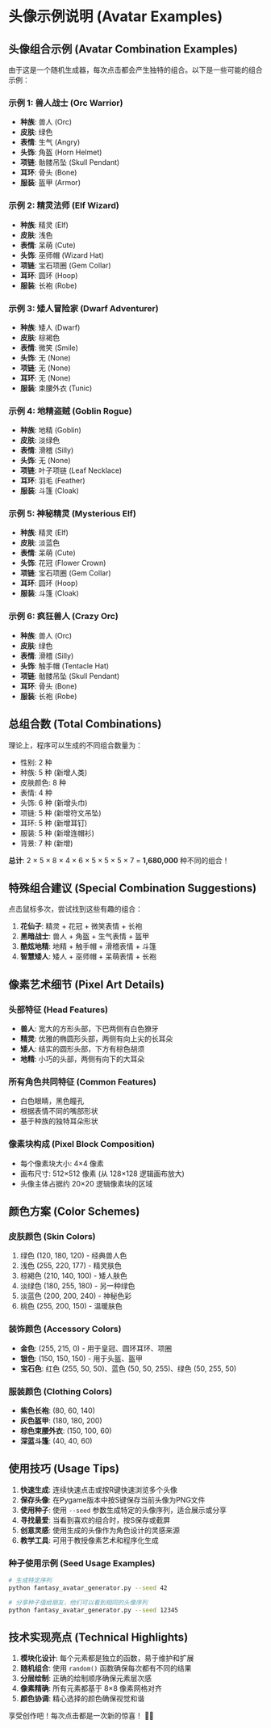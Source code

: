 # 头像示例说明 (Avatar Examples)

## 头像组合示例 (Avatar Combination Examples)

由于这是一个随机生成器，每次点击都会产生独特的组合。以下是一些可能的组合示例：

### 示例 1: 兽人战士 (Orc Warrior)
- **种族**: 兽人 (Orc)
- **皮肤**: 绿色
- **表情**: 生气 (Angry)
- **头饰**: 角盔 (Horn Helmet)
- **项链**: 骷髅吊坠 (Skull Pendant)
- **耳环**: 骨头 (Bone)
- **服装**: 盔甲 (Armor)

### 示例 2: 精灵法师 (Elf Wizard)
- **种族**: 精灵 (Elf)
- **皮肤**: 浅色
- **表情**: 呆萌 (Cute)
- **头饰**: 巫师帽 (Wizard Hat)
- **项链**: 宝石项圈 (Gem Collar)
- **耳环**: 圆环 (Hoop)
- **服装**: 长袍 (Robe)

### 示例 3: 矮人冒险家 (Dwarf Adventurer)
- **种族**: 矮人 (Dwarf)
- **皮肤**: 棕褐色
- **表情**: 微笑 (Smile)
- **头饰**: 无 (None)
- **项链**: 无 (None)
- **耳环**: 无 (None)
- **服装**: 束腰外衣 (Tunic)

### 示例 4: 地精盗贼 (Goblin Rogue)
- **种族**: 地精 (Goblin)
- **皮肤**: 淡绿色
- **表情**: 滑稽 (Silly)
- **头饰**: 无 (None)
- **项链**: 叶子项链 (Leaf Necklace)
- **耳环**: 羽毛 (Feather)
- **服装**: 斗篷 (Cloak)

### 示例 5: 神秘精灵 (Mysterious Elf)
- **种族**: 精灵 (Elf)
- **皮肤**: 淡蓝色
- **表情**: 呆萌 (Cute)
- **头饰**: 花冠 (Flower Crown)
- **项链**: 宝石项圈 (Gem Collar)
- **耳环**: 圆环 (Hoop)
- **服装**: 斗篷 (Cloak)

### 示例 6: 疯狂兽人 (Crazy Orc)
- **种族**: 兽人 (Orc)
- **皮肤**: 绿色
- **表情**: 滑稽 (Silly)
- **头饰**: 触手帽 (Tentacle Hat)
- **项链**: 骷髅吊坠 (Skull Pendant)
- **耳环**: 骨头 (Bone)
- **服装**: 长袍 (Robe)

## 总组合数 (Total Combinations)

理论上，程序可以生成的不同组合数量为：

- 性别: 2 种
- 种族: 5 种 (新增人类)
- 皮肤颜色: 8 种
- 表情: 4 种
- 头饰: 6 种 (新增头巾)
- 项链: 5 种 (新增符文吊坠)
- 耳环: 5 种 (新增耳钉)
- 服装: 5 种 (新增连帽衫)
- 背景: 7 种 (新增)

**总计**: 2 × 5 × 8 × 4 × 6 × 5 × 5 × 5 × 7 = **1,680,000** 种不同的组合！

## 特殊组合建议 (Special Combination Suggestions)

点击鼠标多次，尝试找到这些有趣的组合：

1. **花仙子**: 精灵 + 花冠 + 微笑表情 + 长袍
2. **黑暗战士**: 兽人 + 角盔 + 生气表情 + 盔甲
3. **酷炫地精**: 地精 + 触手帽 + 滑稽表情 + 斗篷
4. **智慧矮人**: 矮人 + 巫师帽 + 呆萌表情 + 长袍

## 像素艺术细节 (Pixel Art Details)

### 头部特征 (Head Features)
- **兽人**: 宽大的方形头部，下巴两侧有白色獠牙
- **精灵**: 优雅的椭圆形头部，两侧有向上尖的长耳朵
- **矮人**: 结实的圆形头部，下方有棕色胡须
- **地精**: 小巧的头部，两侧有向下的大耳朵

### 所有角色共同特征 (Common Features)
- 白色眼睛，黑色瞳孔
- 根据表情不同的嘴部形状
- 基于种族的独特耳朵形状

### 像素块构成 (Pixel Block Composition)
- 每个像素块大小: 4×4 像素
- 画布尺寸: 512×512 像素 (从 128×128 逻辑画布放大)
- 头像主体占据约 20×20 逻辑像素块的区域

## 颜色方案 (Color Schemes)

### 皮肤颜色 (Skin Colors)
1. 绿色 (120, 180, 120) - 经典兽人色
2. 浅色 (255, 220, 177) - 精灵肤色
3. 棕褐色 (210, 140, 100) - 矮人肤色
4. 淡绿色 (180, 255, 180) - 另一种绿色
5. 淡蓝色 (200, 200, 240) - 神秘色彩
6. 桃色 (255, 200, 150) - 温暖肤色

### 装饰颜色 (Accessory Colors)
- **金色**: (255, 215, 0) - 用于皇冠、圆环耳环、项圈
- **银色**: (150, 150, 150) - 用于头盔、盔甲
- **宝石色**: 红色 (255, 50, 50)、蓝色 (50, 50, 255)、绿色 (50, 255, 50)

### 服装颜色 (Clothing Colors)
- **紫色长袍**: (80, 60, 140)
- **灰色盔甲**: (180, 180, 200)
- **棕色束腰外衣**: (150, 100, 60)
- **深蓝斗篷**: (40, 40, 60)

## 使用技巧 (Usage Tips)

1. **快速生成**: 连续快速点击或按R键快速浏览多个头像
2. **保存头像**: 在Pygame版本中按S键保存当前头像为PNG文件
3. **使用种子**: 使用 `--seed` 参数生成特定的头像序列，适合展示或分享
4. **寻找最爱**: 当看到喜欢的组合时，按S保存或截屏
5. **创意灵感**: 使用生成的头像作为角色设计的灵感来源
6. **教学工具**: 可用于教授像素艺术和程序化生成

### 种子使用示例 (Seed Usage Examples)

```bash
# 生成特定序列
python fantasy_avatar_generator.py --seed 42

# 分享种子值给朋友，他们可以看到相同的头像序列
python fantasy_avatar_generator.py --seed 12345
```

## 技术实现亮点 (Technical Highlights)

1. **模块化设计**: 每个元素都是独立的函数，易于维护和扩展
2. **随机组合**: 使用 `random()` 函数确保每次都有不同的结果
3. **分层绘制**: 正确的绘制顺序确保元素层次感
4. **像素精确**: 所有元素都基于 8×8 像素网格对齐
5. **颜色协调**: 精心选择的颜色确保视觉和谐

享受创作吧！每次点击都是一次新的惊喜！ 🎨✨
